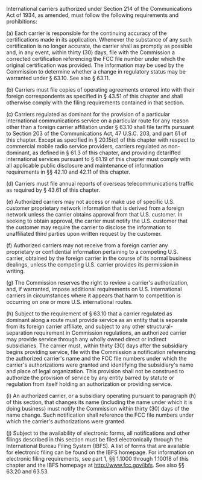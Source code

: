 International carriers authorized under Section 214 of the Communications Act of 1934, as amended, must follow the following requirements and prohibitions:

(a) Each carrier is responsible for the continuing accuracy of the certifications made in its application. Whenever the substance of any such certification is no longer accurate, the carrier shall as promptly as possible and, in any event, within thirty (30) days, file with the Commission a corrected certification referencing the FCC file number under which the original certification was provided. The information may be used by the Commission to determine whether a change in regulatory status may be warranted under § 63.10. See also § 63.11.

(b) Carriers must file copies of operating agreements entered into with their foreign correspondents as specified in § 43.51 of this chapter and shall otherwise comply with the filing requirements contained in that section.

(c) Carriers regulated as dominant for the provision of a particular international communications service on a particular route for any reason other than a foreign carrier affiliation under § 63.10 shall file tariffs pursuant to Section 203 of the Communications Act, 47 U.S.C. 203, and part 61 of this chapter. Except as specified in § 20.15(d) of this chapter with respect to commercial mobile radio service providers, carriers regulated as non-dominant, as defined in § 61.3 of this chapter, and providing detariffed international services pursuant to § 61.19 of this chapter must comply with all applicable public disclosure and maintenance of information requirements in §§ 42.10 and 42.11 of this chapter.

(d) Carriers must file annual reports of overseas telecommunications traffic as required by § 43.61 of this chapter.

(e) Authorized carriers may not access or make use of specific U.S. customer proprietary network information that is derived from a foreign network unless the carrier obtains approval from that U.S. customer. In seeking to obtain approval, the carrier must notify the U.S. customer that the customer may require the carrier to disclose the information to unaffiliated third parties upon written request by the customer.

(f) Authorized carriers may not receive from a foreign carrier any proprietary or confidential information pertaining to a competing U.S. carrier, obtained by the foreign carrier in the course of its normal business dealings, unless the competing U.S. carrier provides its permission in writing.

(g) The Commission reserves the right to review a carrier's authorization, and, if warranted, impose additional requirements on U.S. international carriers in circumstances where it appears that harm to competition is occurring on one or more U.S. international routes.

(h) Subject to the requirement of § 63.10 that a carrier regulated as dominant along a route must provide service as an entity that is separate from its foreign carrier affiliate, and subject to any other structural-separation requirement in Commission regulations, an authorized carrier may provide service through any wholly owned direct or indirect subsidiaries. The carrier must, within thirty (30) days after the subsidiary begins providing service, file with the Commission a notification referencing the authorized carrier's name and the FCC file numbers under which the carrier's authorizations were granted and identifying the subsidiary's name and place of legal organization. This provision shall not be construed to authorize the provision of service by any entity barred by statute or regulation from itself holding an authorization or providing service.

(i) An authorized carrier, or a subsidiary operating pursuant to paragraph (h) of this section, that changes its name (including the name under which it is doing business) must notify the Commission within thirty (30) days of the name change. Such notification shall reference the FCC file numbers under which the carrier's authorizations were granted.

(j) Subject to the availability of electronic forms, all notifications and other filings described in this section must be filed electronically through the International Bureau Filing System (IBFS). A list of forms that are available for electronic filing can be found on the IBFS homepage. For information on electronic filing requirements, see part 1, §§ 1.1000 through 1.10018 of this chapter and the IBFS homepage at http://www.fcc.gov/ibfs. See also §§ 63.20 and 63.53.

